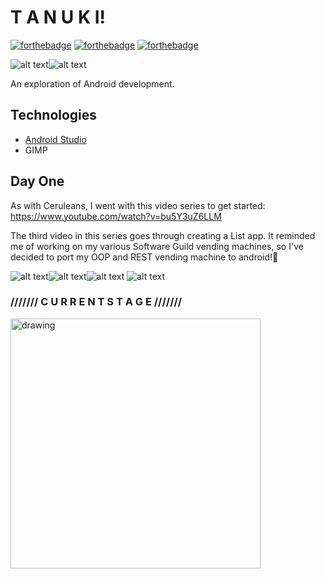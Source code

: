 
# T A N U K I!
[![forthebadge](https://forthebadge.com/images/badges/gluten-free.svg)](https://forthebadge.com) [![forthebadge](https://forthebadge.com/images/badges/built-for-android.svg)](https://forthebadge.com) [![forthebadge](https://forthebadge.com/images/badges/you-didnt-ask-for-this.svg)](https://forthebadge.com)

![alt text](https://github.com/umbrafox/Tanuki/blob/master/app/src/main/res/drawable/apple.png "APPLE")![alt text](https://vignette.wikia.nocookie.net/animalcrossing/images/c/cf/TomNookNL.png/revision/latest/scale-to-width-down/150?cb=20150729201242 "Nook")

An exploration of Android development.

## Technologies
* [Android Studio](https://developer.android.com/studio/index.html#downloads)
* GIMP

## Day One

As with Ceruleans, I went with this video series to get started: https://www.youtube.com/watch?v=bu5Y3uZ6LLM

The third video in this series goes through creating a List app. It reminded me of working on my various Software Guild vending machines, so I've decided to port my OOP and REST vending machine to android!🎉

![alt text](https://github.com/umbrafox/Tanuki/blob/master/app/src/main/res/drawable/peach.png "Logo Title Text 1")![alt text](https://github.com/umbrafox/Tanuki/blob/master/app/src/main/res/drawable/pear.png "Logo Title Text 1")![alt text](https://github.com/umbrafox/Tanuki/blob/master/app/src/main/res/drawable/cherry.png "Logo Title Text 1")
![alt text](https://github.com/umbrafox/Tanuki/blob/master/app/src/main/res/drawable/orange.png "Logo Title Text 1")

### /////// C U R R E N T S T A G E ///////

<img src="https://github.com/umbrafox/Tanuki/blob/master/documentation/listApp.gif" alt="drawing" width="400"/>
